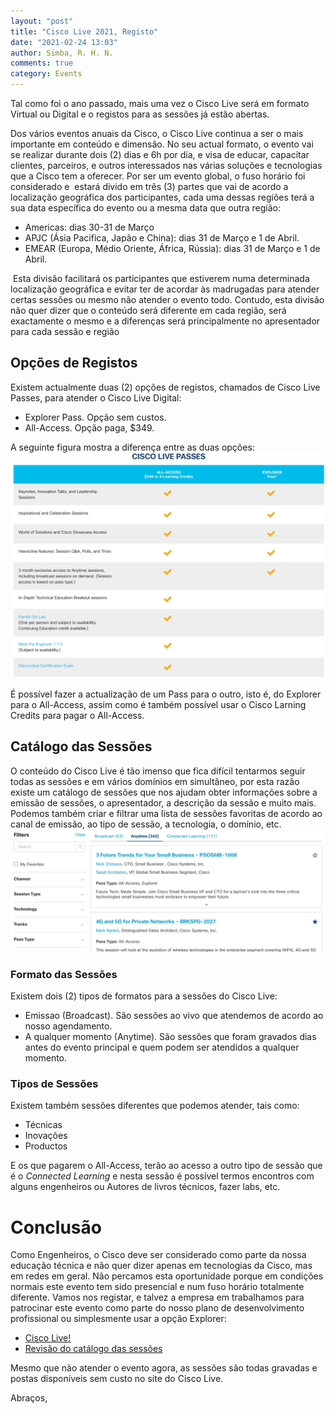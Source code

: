 ```yaml
---
layout: "post"
title: "Cisco Live 2021, Registo"
date: "2021-02-24 13:03"
author: Simba, R. H. N.
comments: true
category: Events
---
```

Tal como foi o ano passado, mais uma vez o Cisco Live será em formato Virtual ou Digital e o registos para as sessões já estão abertas.

Dos vários eventos anuais da Cisco, o Cisco Live continua a ser o mais importante em conteúdo e dimensão. No seu actual formato, o evento vai se realizar durante dois (2) dias e 6h por dia, e visa de educar, capacitar clientes, parceiros, e outros interessados nas várias soluções e tecnologias que a Cisco tem a oferecer. Por ser um evento global, o fuso horário foi considerado e  estará divido em três (3) partes que vai de acordo a localização geográfica dos participantes, cada uma dessas regiões terá a sua data específica do evento ou a mesma data que outra região:
- Americas: dias 30-31 de Março
- APJC (Ásia Pacifica, Japão e China): dias 31 de Março e 1 de Abril.
- EMEAR (Europa, Médio Oriente, África, Rússia): dias 31 de Março e 1 de Abril. 

 Esta divisão facilitará os participantes que estiverem numa determinada localização geográfica e evitar ter de acordar às madrugadas para atender certas sessões ou mesmo não atender o evento todo. Contudo, esta divisão não quer dizer que o conteúdo será diferente em cada região, será exactamente o mesmo e a diferenças será principalmente no apresentador para cada sessão e região

## Opções de Registos
Existem actualmente duas (2) opções de registos, chamados de Cisco Live Passes, para atender o Cisco Live Digital:
- Explorer Pass. Opção sem custos.
- All-Access. Opção paga, $349.

A seguinte figura mostra a diferença entre as duas opções:
<img src="/assets/CL_Passes.jpg" class="align-center">

É possível fazer a actualização de um Pass para o outro, isto é, do Explorer  para o All-Access, assim como é também possível usar o Cisco Larning Credits para pagar o All-Access.

## Catálogo das Sessões
O conteúdo do Cisco Live é tão imenso que fica difícil tentarmos seguir todas as sessões e em vários domínios em simultâneo, por esta razão existe um catálogo de sessões que nos ajudam obter informações sobre a emissão de sessões, o apresentador, a descrição da sessão e muito mais. Podemos também criar e filtrar uma lista de sessões favoritas de acordo ao canal de emissão, ao tipo de sessão, a tecnologia, o domínio, etc.
<img src="/assets/CL_Passes1.jpg" class="align-center">

### Formato das Sessões
Existem dois (2) tipos de formatos para a sessões do Cisco Live:
- Emissao (Broadcast). São sessões ao vivo que atendemos de acordo ao nosso agendamento.
- A qualquer momento (Anytime). São sessões que foram gravados dias antes do evento principal e quem podem ser atendidos a qualquer momento.

### Tipos de Sessões
Existem também sessões diferentes que podemos atender, tais como:
- Técnicas
- Inovações
- Productos

E os que pagarem o All-Access, terão ao acesso a outro tipo de sessão que é o _Connected Learning_ e nesta sessão é possível termos encontros com alguns engenheiros ou Autores de livros técnicos, fazer labs, etc.

# Conclusão
Como Engenheiros, o Cisco deve ser considerado como parte da nossa educação técnica e não quer dizer apenas em tecnologias da Cisco, mas em redes em geral. Não percamos esta oportunidade porque em condições normais este evento tem sido presencial e num fuso horário totalmente diferente. Vamos nos registar, e talvez a empresa em trabalhamos para  patrocinar este evento como parte do nosso plano de desenvolvimento profissional ou simplesmente usar a opção Explorer:

- [Cisco Live!](https://www.ciscolive.com/2021.html)
- [Revisão do catálogo das sessões](https://www.ciscolive.com/2021/learn/technical-education.html)

Mesmo que não atender o evento agora, as sessões são todas gravadas e postas disponíveis sem custo no site do Cisco Live.


Abraços,
